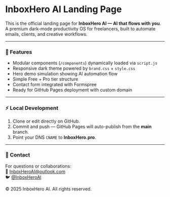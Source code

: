 # InboxHero AI Landing Page

This is the official landing page for **InboxHero AI — AI that flows with you**.  
A premium dark-mode productivity OS for freelancers, built to automate emails, clients, and creative workflows.

---

### 🧠 Features
- Modular components (`/components`) dynamically loaded via `script.js`
- Responsive dark theme powered by `brand.css` + `style.css`
- Hero demo simulation showing AI automation flow
- Simple Free + Pro tier structure
- Contact form integrated with Formspree
- Ready for GitHub Pages deployment with custom domain

---

### ⚡ Local Development
1. Clone or edit directly on GitHub.
2. Commit and push — GitHub Pages will auto-publish from the **main** branch.
3. Point your DNS `CNAME` to **InboxHero.pro**.

---

### 💬 Contact
For questions or collaborations:  
📧 [InboxHeroAI@outlook.com](mailto:InboxHeroAI@outlook.com)  
🐦 [@InboxHeroAI](https://twitter.com/InboxHeroAI)

© 2025 InboxHero AI. All rights reserved.
